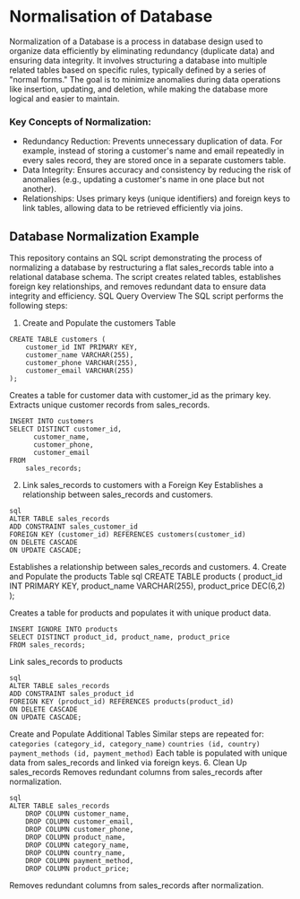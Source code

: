 # Normalisation of Database

Normalization of a Database is a process in database design used to organize data efficiently by eliminating redundancy (duplicate data) and ensuring data integrity. It involves structuring a database into multiple related tables based on specific rules, typically defined by a series of "normal forms." The goal is to minimize anomalies during data operations like insertion, updating, and deletion, while making the database more logical and easier to maintain.
### Key Concepts of Normalization:
* Redundancy Reduction: Prevents unnecessary duplication of data. For example, instead of storing a customer's name and email repeatedly in every sales record, they are stored once in a separate customers table.
* Data Integrity: Ensures accuracy and consistency by reducing the risk of anomalies (e.g., updating a customer's name in one place but not another).
* Relationships: Uses primary keys (unique identifiers) and foreign keys to link tables, allowing data to be retrieved efficiently via joins.
## Database Normalization Example
This repository contains an SQL script demonstrating the process of normalizing a database by restructuring a flat sales_records table into a relational database schema. The script creates related tables, establishes foreign key relationships, and removes redundant data to ensure data integrity and efficiency.
SQL Query Overview
The SQL script performs the following steps:
1. Create and Populate the customers Table
```
CREATE TABLE customers (
    customer_id INT PRIMARY KEY,
    customer_name VARCHAR(255),
    customer_phone VARCHAR(255),
    customer_email VARCHAR(255)
);
```
Creates a table for customer data with customer_id as the primary key.
Extracts unique customer records from sales_records.
```
INSERT INTO customers
SELECT DISTINCT customer_id,
      customer_name,
      customer_phone,
      customer_email
FROM
    sales_records;
```

2. Link sales_records to customers with a Foreign Key
  Establishes a relationship between sales_records and customers.
```
sql
ALTER TABLE sales_records
ADD CONSTRAINT sales_customer_id
FOREIGN KEY (customer_id) REFERENCES customers(customer_id)
ON DELETE CASCADE
ON UPDATE CASCADE;
```
Establishes a relationship between sales_records and customers.
4. Create and Populate the products Table
sql
CREATE TABLE products (
    product_id INT PRIMARY KEY,
    product_name VARCHAR(255),
    product_price DEC(6,2)
);

Creates a table for products and populates it with unique product data.
```
INSERT IGNORE INTO products
SELECT DISTINCT product_id, product_name, product_price
FROM sales_records;
```
 Link sales_records to products
 ```
sql
ALTER TABLE sales_records
ADD CONSTRAINT sales_product_id
FOREIGN KEY (product_id) REFERENCES products(product_id)
ON DELETE CASCADE
ON UPDATE CASCADE;
```
 Create and Populate Additional Tables
Similar steps are repeated for:
`categories (category_id, category_name)`
`countries (id, country)`
`payment_methods (id, payment_method)`
Each table is populated with unique data from sales_records and linked via foreign keys.
6. Clean Up sales_records
Removes redundant columns from sales_records after normalization.
```
sql
ALTER TABLE sales_records
    DROP COLUMN customer_name,
    DROP COLUMN customer_email,
    DROP COLUMN customer_phone,
    DROP COLUMN product_name,
    DROP COLUMN category_name,
    DROP COLUMN country_name,
    DROP COLUMN payment_method,
    DROP COLUMN product_price;
```
Removes redundant columns from sales_records after normalization.
